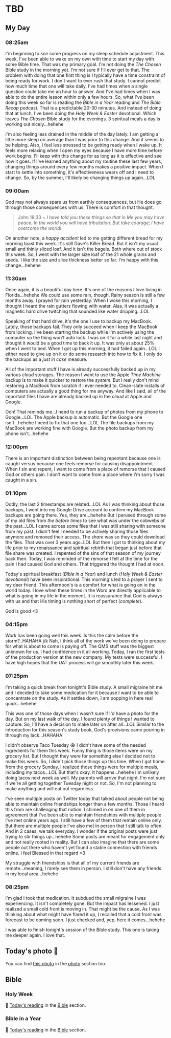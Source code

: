 # TBD

## My Day

### 08:25am

I'm beginning to *see* some progress on my sleep schedule adjustment. This week, I've been able to wake on my own with time to start my day with some Bible time. That was my primary goal. I'm not doing the *The Chosen* Bible study in the morning yet. I'm not sure if I'll ever get to that. The problem with doing that one first thing is I typically have a time constraint of being ready for work. I don't want to ever rush that study. I cannot predict how much time that one will take daily. I've had times when a single question could take me an hour to answer. And I've had times when I was able to do the entire lesson within only a few hours. So, what I've been doing this week so far is reading the *Bible in a Year* reading and *The Bible Recap* podcast. That is a predictable 20-30 minutes. And instead of doing that at lunch, I've been doing the *Holy Week & Easter* devotional. Which leaves *The Chosen* Bible study for the evenings. 3 spiritual meals a day is working out nicely...hehehe

I'm also feeling less drained in the middle of the day lately. I am getting a little more sleep on average than I was prior to this change. And it seems to be helping. Also, I feel less stressed to be getting ready when I wake up. It feels more relaxing when I open my eyes because I have more time before work begins. I'll keep with this change for as long as it is effective and see how it goes. If I've learned anything about my routine these last few years, changing things around every few months makes a positive impact. When I start to settle into something, it's effectiveness wears off and I need to change. So, by the summer, I'll likely be changing things up again...LOL

### 09:00am

God may not always spare us from earthly consequences, but He does go through those consequences *with* us. There is comfort in that thought.

> John 16:33 ~ *I have told you these things so that in Me you may have peace. In the world you will have tribulation. But take courage; I have overcome the world!*

On another note, a *happy accident* led to me getting different bread for my morning toast this week. It's still Dave's Killer Bread. But it isn't my usual small and thinly sliced loaf. And it isn't the bagels. Both where out of stock this week. So, I went with the larger size loaf of the 21 whole grains and seeds. I like the size and slice thickness better so far. I'm happy with this change...hehehe

### 11:30am

Once again, it is a beautiful day here. It's one of the reasons I love living in Florida...hehehe We could use some rain, though. Rainy season is still a few months away. I prayed for rain yesterday. When I woke this morning, I thought I heard the rain gutters flowing with water. Alas, it was actually a magnetic hard drive twitching that sounded like water dripping...LOL

Speaking of that hard drive, it's the one I use to backup my MacBook. Lately, those backups fail. They only succeed when I keep the MacBook from locking. I've been starting the backup while I'm actively using the computer so the thing won't auto lock. I was on it for a while last night and thought it would be a good time to back it up. It was only at about 25% when I went to bed. When I got up this morning, it had failed again...LOL I either need to give up on it or do some research into how to fix it. I only do the backups as a *just in case* measure.

All of the important stuff I have is already successfully backed up in my various *cloud* storages. The reason I want to use the Apple *Time Machine* backup is to make it quicker to restore the *system*. But I really don't mind restoring a MacBook from scratch if I ever needed to. Clean-slate installs of computers are actually a good thing for me anyway. And like I said, all of the important files I have are already backed up in the *cloud* at Apple and Google.

Ooh! That reminds me...I need to run a backup of photos from my phone to Google...LOL The Apple backup is automatic. But the Google one isn't...hehehe I need to fix that one too...LOL The file backups from my MacBook are working fine with Google. But the photo backup from my phone isn't...hehehe

### 12:00pm

There is an important distinction between being repentant because one is caught versus because one feels remorse for causing disappointment. When I sin and repent, I want to come from a place of remorse that I caused God or others pain. I don't want to come from a place where I'm sorry I was caught in a sin.

### 01:10pm

Oddly, the last 2 timestamps are related...LOL As I was thinking about those backups, I went into my Google Drive account to confirm my MacBook backups are going there. Yes, they are...hehehe But I perused through some of my old files from *the before times* to see what was under the cobwebs of the past...LOL I came across some files that I was still sharing with someone from my past. I didn't feel I needed to be actively sharing those files anymore and removed their access. The *share* was so they could download the files. That was over 3 years ago..LOL But then I got to thinking about my life prior to my renaissance and spiritual rebirth that began just before that file share was created. I repented of the sins of that season of my journey back then. Today, I was reminded of the remorse I felt at the time for the pain I had caused God and others. That triggered the thought I had at noon.

Today's spiritual breakfast (*Bible in a Year*) and lunch (*Holy Week & Easter devotional*) have been inspirational. This morning's led to a prayer I sent to my deer friend. This afternoon's is a comfort for what is going on in the world today. I love when these times in the Word are directly applicable to what is going in my life in the moment. It is reassurance that God is always with us and that His timing is nothing short of perfect (*complete*).

God is good <3

### 04:15pm

Work has been going well this week. Is this the calm before the storm?..HAHAHA j/k Nah, I think all of the work we've been doing to prepare for what is about to come is paying off. The QMS stuff was the biggest unknown for us. I had confidence in it all working. Today, I ran the first tests of the production version at the new company. My tests were successful. I have high hopes that the UAT process will go smoothly later this week.

### 07:25pm

I'm taking a quick break from tonight's Bible study. A small migraine hit me and I decided to take some medication for it because I want to be able to concentrate on the study. As it settles down, I am popping in here real quick...hehehe

This was one of those days when I wasn't sure if I'd have a photo for the day. But on my last walk of the day, I found plenty of things I wanted to capture. So, I'll have a decision to make later on after all...LOL Similar to the introduction for this season's study book, God's provisions came pouring in through my lack...HAHAHA

I didn't observe Taco Tuesday 😭 I didn't have some of the needed ingredients for them this week. Funny thing is those items were on my grocery list. But I thought they were for something else I decided not to make this week. So, I didn't pick those things up this time. When I got home from the grocery Sunday, I realized those things were for multiple meals, including my tacos...LOL But that's okay. It happens...hehehe I'm unlikely doing tacos next week as well. My parents will arrive that night. I'm not sure if we're all getting together Tuesday night or not. So, I'm not planning to make anything and will eat out regardless.

I've seen multiple posts on Twitter today that talked about people not being able to maintain online friendships longer than a few months. Those I heard this from are challenging that notion. I chimed in on one of them in agreement that I've been able to maintain friendships with multiple people I've met online years ago. I still have a few of them that remain online only. But there are multiple people I've also met in person that I still talk to often. And in 2 cases, we talk everyday. I wonder if the original posts were just trying to stir things up...hehehe Some posts are meant for engagement only and not really rooted in reality. But I can also imagine that there are some people out there who haven't yet found a stable connection with friends online. I feel Blessed in that regard <3

My struggle with friendships is that all of my current friends are remote...meaning, I rarely see them in person. I still don't have any friends in my local area...hehehe

### 08:25pm

I'm glad I took that medication. It subdued the small migraine I was experiencing. It isn't completely gone. But the impact has lessened. I just realized a small cold front is moving in. That might be the cause. As I was thinking about what might have flared it up, I recalled that a cold front was forecast to be coming soon. I just checked and, yep, here it comes...hehehe

I was able to finish tonight's session of the Bible study. This one is taking me deeper again. I love that.



## Today's photo 📸

<!--@include: @/photos/photo-a-day/2025/04/15.md{3,}-->

You can find [this photo](/photos/photo-a-day/2025/04/15) in the [photo](/photos/) section too.

## Bible

### Holy Week

📖 [Today's reading](/bible/plans/holy-week-easter/3) in the [Bible](/bible/) section.

### Bible in a Year

📖 [Today's reading](/bible/plans/bible-in-a-year/04/15) in the [Bible](/bible/) section.